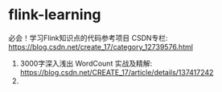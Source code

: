 # flink-learning
必会！学习Flink知识点的代码参考项目
CSDN专栏: https://blog.csdn.net/create_17/category_12739576.html

1. 3000字深入浅出 WordCount 实战及精解: https://blog.csdn.net/CREATE_17/article/details/137417242
2. 
